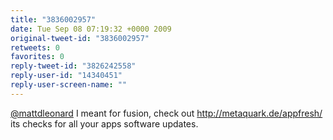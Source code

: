 ```yaml
---
title: "3836002957"
date: Tue Sep 08 07:19:32 +0000 2009
original-tweet-id: "3836002957"
retweets: 0
favorites: 0
reply-tweet-id: "3826242558"
reply-user-id: "14340451"
reply-user-screen-name: ""
---
```

<a href="https://twitter.com/mattdleonard">@mattdleonard</a> I meant for fusion, check out http://metaquark.de/appfresh/ its checks for all your apps software updates.
